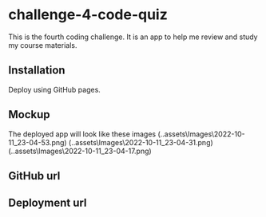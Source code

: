 # challenge-4-code-quiz

This is the fourth coding challenge. It is an app to help me review and study my course materials.

## Installation

Deploy using GitHub pages.

## Mockup

The deployed app will look like these images
(..assets\Images\2022-10-11_23-04-53.png)
(..assets\Images\2022-10-11_23-04-31.png)
(..assets\Images\2022-10-11_23-04-17.png)

## GitHub url

## Deployment url
